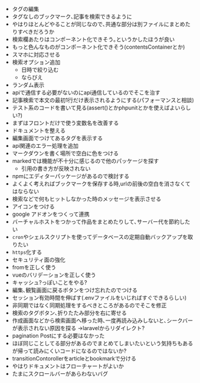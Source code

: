 * タグの編集
* タグなしのブックマーク､記事を検索できるように
* やはりほとんどやることが同じなので､共通な部分は別ファイルにまとめたりすべきだろうか
* 検索欄あたりはコンポーネント化できそう｡というかしたほうが良い
* もっと色んなものがコンポーネント化できそう(contentsContainerとか)
* スマホに対応させる
* 検索オプション追加
    * 日時で絞り込む
    * ならびえ
* ランダム表示
* apiで通信する必要がないのにapi通信しているのでそこを治す
* 記事検索で本文の最初1行だけ表示されるようにする(パフォーマンスと相談)
* テスト系のコードを書いて見る(assert()とかphpunitとかを使えばよいらしい?)
* まずはフロントだけで使う変数名を改善する
* ドキュメントを整える
* 編集画面でつけてあるタグを表示する
* api関連のエラー処理を追加
* マークダウンを書く場所で空白に色をつける  
* markedでは機能が不十分に感じるので他のパッケージを探す
    * 引用の書き方が反映されない
* npmにエディターパッケージがあるので検討する
* よくよく考えればブックマークを保存する時,urlの前後の空白を消さなくてはならない
* 検索などで何もヒットしなかった時のメッセージを表示させる
* アイコンをつける
* google アドオンをつくって連携
* バーチャルホストをつかって作品をまとめたりして､サーバー代を節約したい
* `cron`やシェルスクリプトを使ってデータベースの定期自動バックアップを取りたい
* `https`化する
* セキュリティ面の強化
* fromを正しく使う
* vueのバリデーションを正しく使う
* キャッシュ?っぽいことをやる?
* 編集､観覧画面に戻るボタンをつけ忘れたのでつける
* セッション有効時間を伸ばす(.envファイルをいじればすぐできるらしい)
* 非同期ではなく同期処理をするべきところがあるのでそこを修正
* 検索のタグボタン､折りたたみ部分を右に寄せる
* 作成画面などから検索画面へ移った時､一度再読み込みしないと､シークバーが表示されない原因を探る
->laravelからリダイレクト?
* pagination Postにする必要はなかった
* ほぼ同じことしてる部分があるのでまとめてしまいたいという気持ちもあるが帰って読みにくいコードになるのではないか?
* transitionContorollerをarticleとbookmarkで分ける
* やはりドキュメントはフローチャートがよいか
* たまにスクロールバーがあらわないバグ
